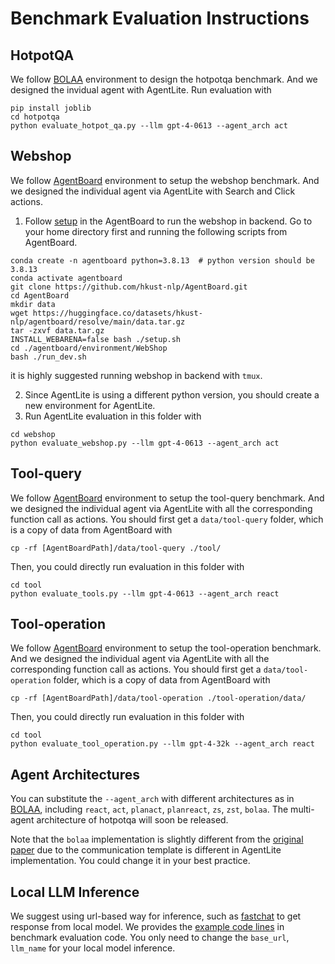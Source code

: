 # Benchmark Evaluation Instructions
## HotpotQA
We follow [BOLAA](https://github.com/salesforce/BOLAA) environment to design the hotpotqa benchmark. And we designed the invidual agent with AgentLite. Run evaluation with 
```
pip install joblib
cd hotpotqa
python evaluate_hotpot_qa.py --llm gpt-4-0613 --agent_arch act
```

## Webshop
We follow [AgentBoard](https://github.com/hkust-nlp/AgentBoard) environment to setup the webshop benchmark. And we designed the individual agent via AgentLite with Search and Click actions.
1. Follow [setup](https://github.com/hkust-nlp/AgentBoard#setup-environment) in the AgentBoard to run the webshop in backend. Go to your home directory first and running the following scripts from AgentBoard.  
```
conda create -n agentboard python=3.8.13  # python version should be 3.8.13
conda activate agentboard
git clone https://github.com/hkust-nlp/AgentBoard.git
cd AgentBoard
mkdir data
wget https://huggingface.co/datasets/hkust-nlp/agentboard/resolve/main/data.tar.gz
tar -zxvf data.tar.gz
INSTALL_WEBARENA=false bash ./setup.sh
cd ./agentboard/environment/WebShop
bash ./run_dev.sh
```
it is highly suggested running webshop in backend with `tmux`.

2. Since AgentLite is using a different python version, you should create a new environment for AgentLite.
3. Run AgentLite evaluation in this folder  with
```
cd webshop
python evaluate_webshop.py --llm gpt-4-0613 --agent_arch act
```

## Tool-query
We follow [AgentBoard](https://github.com/hkust-nlp/AgentBoard) environment to setup the tool-query benchmark. And we designed the individual agent via AgentLite with all the corresponding function call as actions.
You should first get a `data/tool-query` folder, which is a copy of data from AgentBoard with
```shell
cp -rf [AgentBoardPath]/data/tool-query ./tool/
```
Then, you could directly run evaluation in this folder with
```
cd tool
python evaluate_tools.py --llm gpt-4-0613 --agent_arch react
```

## Tool-operation
We follow [AgentBoard](https://github.com/hkust-nlp/AgentBoard) environment to setup the tool-operation benchmark. And we designed the individual agent via AgentLite with all the corresponding function call as actions.
You should first get a `data/tool-operation` folder, which is a copy of data from AgentBoard with
```shell
cp -rf [AgentBoardPath]/data/tool-operation ./tool-operation/data/
```
Then, you could directly run evaluation in this folder with
```
cd tool
python evaluate_tool_operation.py --llm gpt-4-32k --agent_arch react
```



## Agent Architectures
You can substitute the `--agent_arch` with different architectures as in [BOLAA](https://github.com/salesforce/BOLAA), including `react`, `act`, `planact`, `planreact`, `zs`, `zst`, `bolaa`. The multi-agent architecture of hotpotqa will soon be released.

Note that the `bolaa` implementation is slightly different from the [original paper](https://arxiv.org/abs/2308.05960) due to the communication template is different in AgentLite implementation. You could change it in your best practice. 


## Local LLM Inference
We suggest using url-based way for inference, such as [fastchat](https://github.com/lm-sys/FastChat/blob/main/docs/openai_api.md) to get response from local model. 
We provides the [example code lines](https://github.com/SalesforceAIResearch/AgentLite/blob/3b40821ab3c6358947205ede1ed933f906f219e9/benchmark/webshop/evaluate_webshop.py#L23-L31) in benchmark evaluation code. 
You only need to change the `base_url`, `llm_name` for your local model inference.
